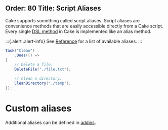 Order: 80
Title: Script Aliases
---

Cake supports something called script aliases. Script aliases are convenience methods that are easily accessible directly from a Cake script. Every single [DSL method](/dsl) in Cake is implemented like an alias method.

:::{.alert .alert-info}
See [Reference](/dsl) for a list of available aliases.
:::

```csharp
Task("Clean")
    .Does(() =>
{
    // Delete a file.
    DeleteFile("./file.txt");

    // Clean a directory.
    CleanDirectory("./temp");
});
```

# Custom aliases

Additional aliases can be defined in [addins](../extending/addins).

